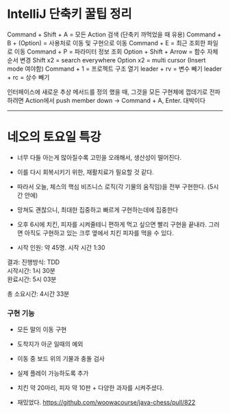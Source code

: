 # IntelliJ 단축키 꿀팁 정리

Command + Shift + A = 모든 Action 검색 (단축키 까먹었을 때 유용)
Command + B + (Option) = 사용처로 이동 및 구현으로 이동
Command + E = 최근 조회한 파일로 이동
Command + P = 파라미터 정보 조회
Option + Shift + Arrow = 함수 자체 순서 변경
Shift x2 = search everywhere
Option x2 = multi cursor (Insert mode 여야함)
Command + 1 = 프로젝트 구조 열기
leader + rv = 변수 빼기
leader + rc = 상수 빼기


인터페이스에 새로운 추상 메서드를 정의 했을 때, 그것을 모든 구현체에 껍데기로 전파하려면
Action에서 push member down -> Command + A, Enter.
대박이다 




- - -


# 네오의 토요일 특강
- 너무 다들 아는게 많아질수록 고민을 오래해서, 생산성이 떨어진다.
- 이를 다시 회복시키기 위한, 재활치료가 필요할 것 같다.
- 따라서 오늘, 체스의 핵심 비즈니스 로직(각 기물의 움직임)을 전부 구현한다. (5시간 안에)
- 망쳐도 괜찮으니, 최대한 집중하고 빠르게 구현하는데에 집중한다
- 오후 6시에 치킨, 피자를 시켜줄테니 편하게 먹고 싶으면 빨리 구현을 끝내라. 그러면 아직도 구현하고 있는 크루 옆에서 치킨 피자를 먹을 수 있다.

- 시작 인원: 약 45명. 시작 시간 1:30

 결과:
 진행방식: TDD  
시작시간: 1시 30분  
완료시간: 5시 03분

총 소요시간: 4시간 33분

### 구현 기능

- 모든 말의 이동 구현
- 도착지가 아군 일때의 예외
- 이동 중 보드 위의 기물과 충돌 검사
- 실제 플레이 가능하도록 추가

-  치킨 약 20마리, 피자 약 10판 + 다양한 과자를 시켜주셨다.
- 재밌었다. 
https://github.com/woowacourse/java-chess/pull/822

